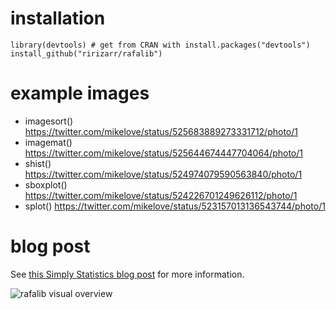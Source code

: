 # installation

```
library(devtools) # get from CRAN with install.packages("devtools")
install_github("ririzarr/rafalib")
```

# example images

* imagesort() https://twitter.com/mikelove/status/525683889273331712/photo/1
* imagemat() https://twitter.com/mikelove/status/525644674447704064/photo/1
* shist() https://twitter.com/mikelove/status/524974079590563840/photo/1
* sboxplot() https://twitter.com/mikelove/status/524226701249626112/photo/1
* splot() https://twitter.com/mikelove/status/523157013136543744/photo/1

# blog post

See [this Simply Statistics blog post](http://simplystatistics.org/?p=4165) for more information.

![rafalib visual overview](http://simplystatistics.org/wp-content/uploads/2015/08/unnamed1.png)
